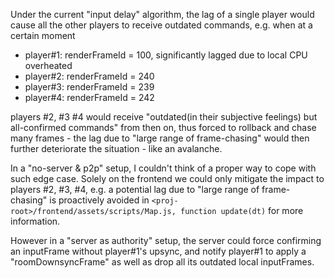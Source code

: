 Under the current "input delay" algorithm, the lag of a single player would cause all the other players to receive outdated commands, e.g. when at a certain moment   
- player#1: renderFrameId = 100, significantly lagged due to local CPU overheated
- player#2: renderFrameId = 240
- player#3: renderFrameId = 239
- player#4: renderFrameId = 242

players #2, #3 #4 would receive "outdated(in their subjective feelings) but all-confirmed commands" from then on, thus forced to rollback and chase many frames - the lag due to "large range of frame-chasing" would then further deteriorate the situation - like an avalanche.   

In a "no-server & p2p" setup, I couldn't think of a proper way to cope with such edge case. Solely on the frontend we could only mitigate the impact to players #2, #3, #4, e.g. a potential lag due to "large range of frame-chasing" is proactively avoided in `<proj-root>/frontend/assets/scripts/Map.js, function update(dt)` for more information.

However in a "server as authority" setup, the server could force confirming an inputFrame without player#1's upsync, and notify player#1 to apply a "roomDownsyncFrame" as well as drop all its outdated local inputFrames. 
